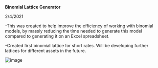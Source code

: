 **Binomial Lattice Generator** 

2/4/2021

-This was created to help improve the efficiency of working with binomial models, by massly reducing the time needed to generate this model compared to generating it on an Excel spreadsheet.

-Created first binomial lattice for short rates. Will be developing further lattices for different assets in the future. 



![image](https://user-images.githubusercontent.com/80038577/113397118-1e40ab00-93cf-11eb-9379-c66a7893bb6d.png)
